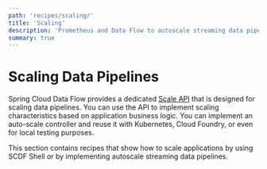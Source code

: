 ```yaml
---
path: 'recipes/scaling/'
title: 'Scaling'
description: 'Prometheus and Data Flow to autoscale streaming data pipelines'
summary: true
---
```


# Scaling Data Pipelines

Spring Cloud Data Flow provides a dedicated [Scale API](%currentPath%/feature-guides/streams/scaling/) that is designed for scaling data pipelines. You can use the API to implement scaling characteristics based on application business logic. You can implement an auto-scale controller and reuse it with Kubernetes, Cloud Foundry, or even for local testing purposes.

This section contains recipes that show how to scale applications by using SCDF Shell or by implementing autoscale streaming data pipelines.
